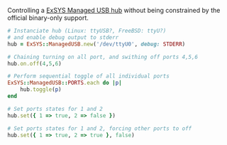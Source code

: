 
Controlling a [ExSYS Managed USB hub][1] without being 
constrained by the official binary-only support.

~~~ruby
# Instanciate hub (Linux: ttyUSB?, FreeBSD: ttyU?)
# and enable debug output to stderr
hub = ExSYS::ManagedUSB.new('/dev/ttyU0', debug: STDERR)

# Chaining turning on all port, and swithing off ports 4,5,6
hub.on.off(4,5,6)

# Perform sequential toggle of all individual ports
ExSYS::ManagedUSB::PORTS.each do |p|
    hub.toggle(p)
end

# Set ports states for 1 and 2
hub.set({ 1 => true, 2 => false })

# Set ports states for 1 and 2, forcing other ports to off
hub.set({ 1 => true, 2 => true }, false)
~~~


[1]: https://www.exsys-shop.de/shopware/en/categories/hubsdocks/usb-hubs-managed/1263/managed-16-port-usb-3.2-gen-1-metal-hub-with-15kv-esd-surge-protection-din-rail?c=35
